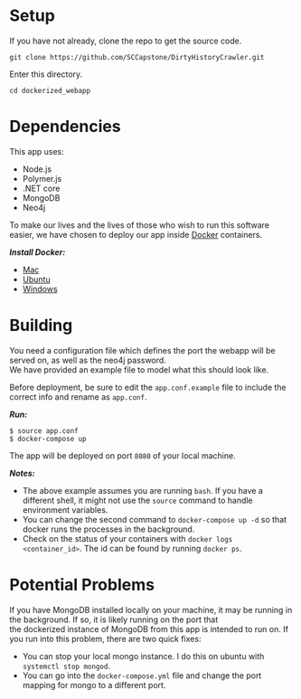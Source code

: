<h1> Setup </h1>

If you have not already, clone the repo to get the source code. 
```
git clone https://github.com/SCCapstone/DirtyHistoryCrawler.git
```
  
Enter this directory.
```
cd dockerized_webapp
```  

<h1> Dependencies </h1>

This app uses:

  + Node.js
  + Polymer.js
  + .NET core
  + MongoDB
  + Neo4j

To make our lives and the lives of those who wish to run this software easier, we have chosen to deploy our app inside [Docker](https://docs.docker.com/) containers.

***Install Docker:***

  + [Mac](https://docs.docker.com/docker-for-mac/install/)
  + [Ubuntu](https://docs.docker.com/engine/installation/linux/docker-ce/ubuntu/)
  + [Windows](https://docs.docker.com/docker-for-windows/install/)

<h1> Building </h1>

You need a configuration file which defines the port the webapp will be served on, as well as the neo4j password.  
We have provided an example file to model what this should look like.

Before deployment, be sure to edit the `app.conf.example` file to include the correct info and rename as `app.conf`.

***Run:***

```
$ source app.conf
$ docker-compose up
```

The app will be deployed on port `8080` of your local machine.

***Notes:***

  + The above example assumes you are running `bash`. If you have a different shell, it might not use the `source` command to handle environment variables.
  + You can change the second command to `docker-compose up -d` so that docker runs the processes in the background.
  + Check on the status of your containers with `docker logs <container_id>`. The id can be found by running `docker ps`.

<h1> Potential Problems </h1>

If you have MongoDB installed locally on your machine, it may be running in the background. If so, it is likely running on the port that   
the dockerized instance of MongoDB from this app is intended to run on. If you run into this problem, there are two quick fixes:

  + You can stop your local mongo instance. I do this on ubuntu with `systemctl stop mongod`.
  + You can go into the `docker-compose.yml` file and change the port mapping for mongo to a different port.
